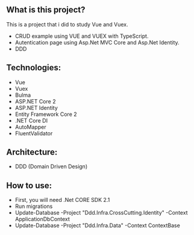 ## What is this project?
This is a project that i did to study Vue and Vuex. 
- CRUD example using VUE and VUEX with TypeScript.
- Autentication page using Asp.Net MVC Core and Asp.Net Identity.
- DDD 


## Technologies:
- Vue
- Vuex
- Bulma
- ASP.NET Core 2
- ASP.NET Identity
- Entity Framework Core 2
- .NET Core DI
- AutoMapper
- FluentValidator

## Architecture:
- DDD (Domain Driven Design) 


## How to use:
- First, you will need .Net CORE SDK 2.1 
- Run migrations
- Update-Database -Project "Ddd.Infra.CrossCutting.Identity" -Context ApplicationDbContext 
- Update-Database -Project "Ddd.Infra.Data" -Context ContextBase
